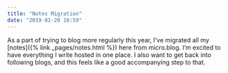 ```yaml
---
title: "Notes Migration"
date: "2019-01-20 16:59"
---
```


As a part of trying to blog more regularly this year, I’ve migrated all my [notes]({% link _pages/notes.html %}) here from micro.blog. I’m excited to have everything I write hosted in one place. I also want to get back into following blogs, and this feels like a good accompanying step to that.
